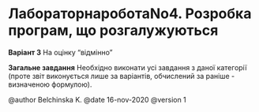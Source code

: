 # ЛабораторнароботаNo4. Розробка програм, що розгалужуються

**Варіант 3** 
На оцінку “відмінно” 

**Загальне завдання**
Необхідно виконати усі завдання з даної категорії (проте звіт виконується лише за варіантів, обчислений за раніше - визначеною формулою).


@author Belchinska K.
@date 16-nov-2020
@version 1
